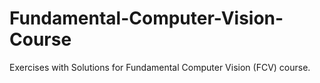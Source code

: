 # Fundamental-Computer-Vision-Course
Exercises with Solutions for Fundamental Computer Vision (FCV) course.
